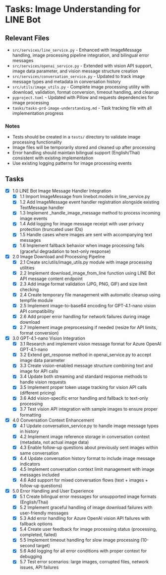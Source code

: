 # Tasks: Image Understanding for LINE Bot

## Relevant Files

- `src/services/line_service.py` - Enhanced with ImageMessage handling, image processing pipeline integration, and bilingual error messages
- `src/services/openai_service.py` - Extended with vision API support, image data parameter, and vision message structure creation
- `src/services/conversation_service.py` - Updated to track image message types and metadata in conversation history
- `src/utils/image_utils.py` - Complete image processing utility with download, validation, format conversion, timeout handling, and cleanup
- `pyproject.toml` - Updated with Pillow and requests dependencies for image processing
- `tasks/tasks-prd-image-understanding.md` - Task tracking file with all implementation progress

### Notes

- Tests should be created in a `tests/` directory to validate image processing functionality
- Image files will be temporarily stored and cleaned up after processing
- Error handling should maintain bilingual support (English/Thai) consistent with existing implementation
- Use existing logging patterns for image processing events

## Tasks

- [x] 1.0 LINE Bot Image Message Handler Integration
  - [x] 1.1 Import ImageMessage from linebot.models in line_service.py
  - [x] 1.2 Add ImageMessage event handler registration alongside existing TextMessage handler
  - [x] 1.3 Implement _handle_image_message method to process incoming image events
  - [x] 1.4 Add logging for image message receipt with user privacy protection (truncated user IDs)
  - [x] 1.5 Handle cases where images are sent with accompanying text messages
  - [x] 1.6 Implement fallback behavior when image processing fails (graceful degradation to text-only response)

- [x] 2.0 Image Download and Processing Pipeline
  - [x] 2.1 Create src/utils/image_utils.py module with image processing utilities
  - [x] 2.2 Implement download_image_from_line function using LINE Bot API message content endpoint
  - [x] 2.3 Add image format validation (JPG, PNG, GIF) and size limit checking
  - [x] 2.4 Create temporary file management with automatic cleanup using tempfile module
  - [x] 2.5 Implement image-to-base64 encoding for GPT-4.1-nano vision API compatibility
  - [x] 2.6 Add proper error handling for network failures during image download
  - [x] 2.7 Implement image preprocessing if needed (resize for API limits, format conversion)

- [x] 3.0 GPT-4.1-nano Vision Integration
  - [x] 3.1 Research and implement vision message format for Azure OpenAI GPT-4.1-nano
  - [x] 3.2 Extend get_response method in openai_service.py to accept image data parameter
  - [x] 3.3 Create vision-enabled message structure combining text and image for API calls
  - [x] 3.4 Update both streaming and standard response methods to handle vision requests
  - [x] 3.5 Implement proper token usage tracking for vision API calls (different pricing)
  - [x] 3.6 Add vision-specific error handling and fallback to text-only processing
  - [x] 3.7 Test vision API integration with sample images to ensure proper formatting

- [x] 4.0 Conversation Context Enhancement
  - [x] 4.1 Update conversation_service.py to handle image message types in history
  - [x] 4.2 Implement image reference storage in conversation context (metadata, not actual image data)
  - [x] 4.3 Enable follow-up questions about previously sent images within same conversation
  - [x] 4.4 Update conversation history format to include image message indicators
  - [x] 4.5 Implement conversation context limit management with image messages included
  - [x] 4.6 Add support for mixed conversation flows (text + images + follow-up questions)

- [x] 5.0 Error Handling and User Experience
  - [x] 5.1 Create bilingual error messages for unsupported image formats (English/Thai)
  - [x] 5.2 Implement graceful handling of image download failures with user-friendly messages
  - [x] 5.3 Add error handling for Azure OpenAI vision API failures with fallback options
  - [x] 5.4 Create user feedback for image processing status (processing, completed, failed)
  - [x] 5.5 Implement timeout handling for slow image processing (10-second target)
  - [x] 5.6 Add logging for all error conditions with proper context for debugging
  - [x] 5.7 Test error scenarios: large images, corrupted files, network issues, API failures
